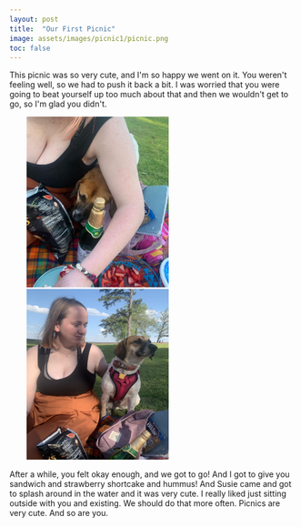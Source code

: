 ```yaml
---
layout: post
title:  "Our First Picnic"
image: assets/images/picnic1/picnic.png
toc: false
---
```

This picnic was so very cute, and I'm so happy we went on it. You weren't feeling well, so we had to push it back a bit. I was worried that you were going to beat yourself up too much about that and then we wouldn't get to go, so I'm glad you didn't. 

<div class="row">
<img src="/assets/images/picnic1/arm.JPG" width="250" height="300" hspace="30" vspace="0" >
<img src="/assets/images/picnic1/picnic.png" width="250" height="300" hspace="30" vspace="0">
</div>

After a while, you felt okay enough, and we got to go! And I got to give you sandwich and strawberry shortcake and hummus! And Susie came and got to splash around in the water and it was very cute. I really liked just sitting outside with you and existing. We should do that more often. Picnics are very cute. And so are you. 

<style>
img {
   Padding: 10px,10px,10px, 150px; //padding positions NESW
}
</style>




